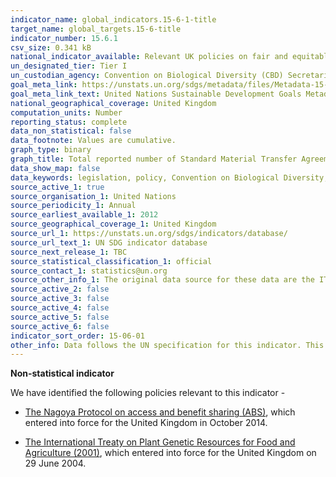 ```yaml
---
indicator_name: global_indicators.15-6-1-title
target_name: global_targets.15-6-title
indicator_number: 15.6.1
csv_size: 0.341 kB
national_indicator_available: Relevant UK policies on fair and equitable sharing of benefits.
un_designated_tier: Tier I
un_custodian_agency: Convention on Biological Diversity (CBD) Secretariat
goal_meta_link: https://unstats.un.org/sdgs/metadata/files/Metadata-15-06-01.pdf
goal_meta_link_text: United Nations Sustainable Development Goals Metadata (PDF 215 KB)
national_geographical_coverage: United Kingdom
computation_units: Number
reporting_status: complete
data_non_statistical: false
data_footnote: Values are cumulative.
graph_type: binary
graph_title: Total reported number of Standard Material Transfer Agreements (SMTAs) transferring plant genetic resources for food and agriculture to the UK
data_show_map: false
data_keywords: legislation, policy, Convention on Biological Diversity, FAO 
source_active_1: true
source_organisation_1: United Nations
source_periodicity_1: Annual
source_earliest_available_1: 2012
source_geographical_coverage_1: United Kingdom
source_url_1: https://unstats.un.org/sdgs/indicators/database/
source_url_text_1: UN SDG indicator database
source_next_release_1: TBC
source_statistical_classification_1: official
source_contact_1: statistics@un.org
source_other_info_1: The original data source for these data are the ITPGRFA Secretariat
source_active_2: false
source_active_3: false
source_active_4: false
source_active_5: false
source_active_6: false
indicator_sort_order: 15-06-01
other_info: Data follows the UN specification for this indicator. This indicator has not been identified in collaboration with topic experts.
---
```

**Non-statistical indicator**

We have identified the following policies relevant to this indicator - 

- [The Nagoya Protocol on access and benefit sharing (ABS)](https://www.gov.uk/guidance/abs), which entered into force for the United Kingdom in October 2014. 

- [The International Treaty on Plant Genetic Resources for Food and Agriculture (2001)](https://www.gov.uk/government/publications/ts-no212015-international-treaty-on-plant-genetic-resources-for-food-and-agriculture-adopted-by-the-thirty-first-session-of-the-fao-conference-in), which entered into force for the United Kingdom on 29 June 2004.
